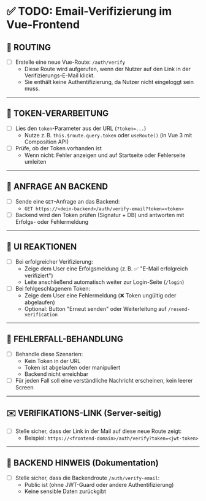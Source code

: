 # ✅ TODO: Email-Verifizierung im Vue-Frontend

## 📁 ROUTING

- [ ] Erstelle eine neue Vue-Route: `/auth/verify`
  - Diese Route wird aufgerufen, wenn der Nutzer auf den Link in der Verifizierungs-E-Mail klickt.
  - Sie enthält keine Authentifizierung, da Nutzer nicht eingeloggt sein muss.

---

## 🧪 TOKEN-VERARBEITUNG

- [ ] Lies den `token`-Parameter aus der URL (`?token=...`)
  - Nutze z. B. `this.$route.query.token` oder `useRoute()` (in Vue 3 mit Composition API)
- [ ] Prüfe, ob der Token vorhanden ist
  - Wenn nicht: Fehler anzeigen und auf Startseite oder Fehlerseite umleiten

---

## 🔁 ANFRAGE AN BACKEND

- [ ] Sende eine `GET`-Anfrage an das Backend:
  - `GET https://<dein-backend>/auth/verify-email?token=<token>`
- [ ] Backend wird den Token prüfen (Signatur + DB) und antworten mit Erfolgs- oder Fehlermeldung

---

## 🧾 UI REAKTIONEN

- [ ] Bei erfolgreicher Verifizierung:
  - Zeige dem User eine Erfolgsmeldung (z. B. ✅ "E-Mail erfolgreich verifiziert")
  - Leite anschließend automatisch weiter zur Login-Seite (`/login`)
- [ ] Bei fehlgeschlagenem Token:
  - Zeige dem User eine Fehlermeldung (❌ Token ungültig oder abgelaufen)
  - Optional: Button "Erneut senden" oder Weiterleitung auf `/resend-verification`

---

## 🧱 FEHLERFALL-BEHANDLUNG

- [ ] Behandle diese Szenarien:
  - Kein Token in der URL
  - Token ist abgelaufen oder manipuliert
  - Backend nicht erreichbar
- [ ] Für jeden Fall soll eine verständliche Nachricht erscheinen, kein leerer Screen

---

## ✉️ VERIFIKATIONS-LINK (Server-seitig)

- [ ] Stelle sicher, dass der Link in der Mail auf diese neue Route zeigt:
  - Beispiel: `https://<frontend-domain>/auth/verify?token=<jwt-token>`

---

## 🔐 BACKEND HINWEIS (Dokumentation)

- [ ] Stelle sicher, dass die Backendroute `/auth/verify-email`:
  - Public ist (ohne JWT-Guard oder andere Authentifizierung)
  - Keine sensible Daten zurückgibt
